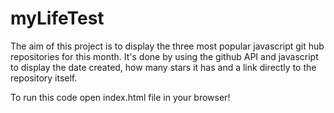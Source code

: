 # myLifeTest

The aim of this project is to display the three most popular javascript git hub repositories for this month. It's done by using the github API and javascript to display the date created, how many stars it has and a link directly to the repository itself.

To run this code open index.html file in your browser!
